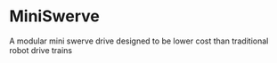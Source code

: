 # MiniSwerve
A modular mini swerve drive designed to be lower cost than traditional robot drive trains
